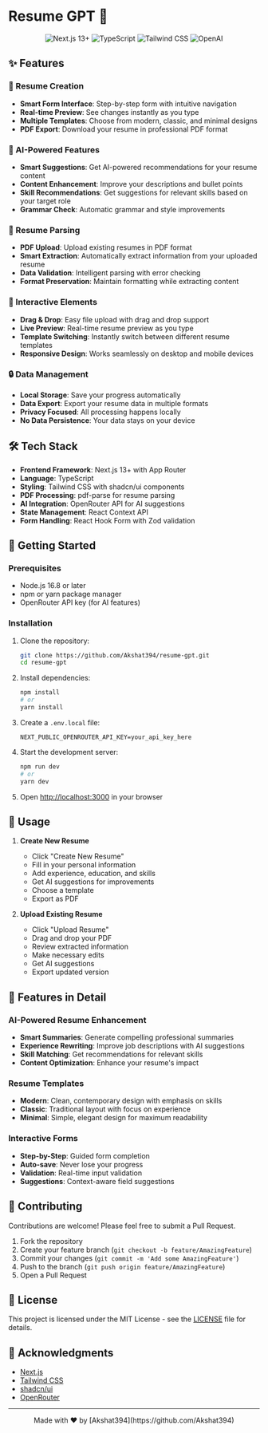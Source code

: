 # Resume GPT 🚀

<div align="center">
  <img src="https://img.shields.io/badge/Next.js-13+-black?style=for-the-badge&logo=next.js" alt="Next.js 13+" />
  <img src="https://img.shields.io/badge/TypeScript-blue?style=for-the-badge&logo=typescript" alt="TypeScript" />
  <img src="https://img.shields.io/badge/Tailwind_CSS-38B2AC?style=for-the-badge&logo=tailwind-css&logoColor=white" alt="Tailwind CSS" />
  <img src="https://img.shields.io/badge/OpenAI-412991?style=for-the-badge&logo=openai&logoColor=white" alt="OpenAI" />
</div>

## ✨ Features

### 📝 Resume Creation
- **Smart Form Interface**: Step-by-step form with intuitive navigation
- **Real-time Preview**: See changes instantly as you type
- **Multiple Templates**: Choose from modern, classic, and minimal designs
- **PDF Export**: Download your resume in professional PDF format

### 🤖 AI-Powered Features
- **Smart Suggestions**: Get AI-powered recommendations for your resume content
- **Content Enhancement**: Improve your descriptions and bullet points
- **Skill Recommendations**: Get suggestions for relevant skills based on your target role
- **Grammar Check**: Automatic grammar and style improvements

### 📄 Resume Parsing
- **PDF Upload**: Upload existing resumes in PDF format
- **Smart Extraction**: Automatically extract information from your uploaded resume
- **Data Validation**: Intelligent parsing with error checking
- **Format Preservation**: Maintain formatting while extracting content

### 🎨 Interactive Elements
- **Drag & Drop**: Easy file upload with drag and drop support
- **Live Preview**: Real-time resume preview as you type
- **Template Switching**: Instantly switch between different resume templates
- **Responsive Design**: Works seamlessly on desktop and mobile devices

### 🔒 Data Management
- **Local Storage**: Save your progress automatically
- **Data Export**: Export your resume data in multiple formats
- **Privacy Focused**: All processing happens locally
- **No Data Persistence**: Your data stays on your device

## 🛠️ Tech Stack

- **Frontend Framework**: Next.js 13+ with App Router
- **Language**: TypeScript
- **Styling**: Tailwind CSS with shadcn/ui components
- **PDF Processing**: pdf-parse for resume parsing
- **AI Integration**: OpenRouter API for AI suggestions
- **State Management**: React Context API
- **Form Handling**: React Hook Form with Zod validation

## 🚀 Getting Started

### Prerequisites
- Node.js 16.8 or later
- npm or yarn package manager
- OpenRouter API key (for AI features)

### Installation

1. Clone the repository:
   ```bash
   git clone https://github.com/Akshat394/resume-gpt.git
   cd resume-gpt
   ```

2. Install dependencies:
   ```bash
   npm install
   # or
   yarn install
   ```

3. Create a `.env.local` file:
   ```env
   NEXT_PUBLIC_OPENROUTER_API_KEY=your_api_key_here
   ```

4. Start the development server:
   ```bash
   npm run dev
   # or
   yarn dev
   ```

5. Open [http://localhost:3000](http://localhost:3000) in your browser

## 📱 Usage

1. **Create New Resume**
   - Click "Create New Resume"
   - Fill in your personal information
   - Add experience, education, and skills
   - Get AI suggestions for improvements
   - Choose a template
   - Export as PDF

2. **Upload Existing Resume**
   - Click "Upload Resume"
   - Drag and drop your PDF
   - Review extracted information
   - Make necessary edits
   - Get AI suggestions
   - Export updated version

## 🎯 Features in Detail

### AI-Powered Resume Enhancement
- **Smart Summaries**: Generate compelling professional summaries
- **Experience Rewriting**: Improve job descriptions with AI suggestions
- **Skill Matching**: Get recommendations for relevant skills
- **Content Optimization**: Enhance your resume's impact

### Resume Templates
- **Modern**: Clean, contemporary design with emphasis on skills
- **Classic**: Traditional layout with focus on experience
- **Minimal**: Simple, elegant design for maximum readability

### Interactive Forms
- **Step-by-Step**: Guided form completion
- **Auto-save**: Never lose your progress
- **Validation**: Real-time input validation
- **Suggestions**: Context-aware field suggestions

## 🤝 Contributing

Contributions are welcome! Please feel free to submit a Pull Request.

1. Fork the repository
2. Create your feature branch (`git checkout -b feature/AmazingFeature`)
3. Commit your changes (`git commit -m 'Add some AmazingFeature'`)
4. Push to the branch (`git push origin feature/AmazingFeature`)
5. Open a Pull Request

## 📄 License

This project is licensed under the MIT License - see the [LICENSE](LICENSE) file for details.

## 🙏 Acknowledgments

- [Next.js](https://nextjs.org/)
- [Tailwind CSS](https://tailwindcss.com/)
- [shadcn/ui](https://ui.shadcn.com/)
- [OpenRouter](https://openrouter.ai/)

---

<div align="center">
  Made with ❤️ by [Akshat394](https://github.com/Akshat394)
</div>
